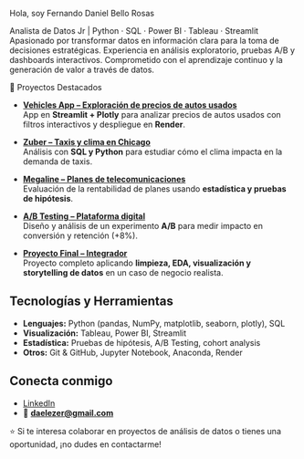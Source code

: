 Hola, soy Fernando Daniel Bello Rosas  

Analista de Datos Jr | Python · SQL · Power BI · Tableau · Streamlit
Apasionado por transformar datos en información clara para la toma de decisiones estratégicas. Experiencia en análisis exploratorio, pruebas A/B y dashboards interactivos. Comprometido con el aprendizaje continuo y la generación de valor a través de datos.  



🚀 Proyectos Destacados  

- [**Vehicles App – Exploración de precios de autos usados**](https://github.com/DannyRosinante/streamlit-vehicles-app)  
  App en **Streamlit + Plotly** para analizar precios de autos usados con filtros interactivos y despliegue en **Render**.  

- [**Zuber – Taxis y clima en Chicago**](https://github.com/DannyRosinante/Zuber_Taxi_Weather)  
  Análisis con **SQL y Python** para estudiar cómo el clima impacta en la demanda de taxis.  

- [**Megaline – Planes de telecomunicaciones**](https://github.com/DannyRosinante/Megaline_Plans)  
  Evaluación de la rentabilidad de planes usando **estadística y pruebas de hipótesis**.  

- [**A/B Testing – Plataforma digital**](https://github.com/DannyRosinante/AB_Testing)  
  Diseño y análisis de un experimento **A/B** para medir impacto en conversión y retención (+8%).  

- [**Proyecto Final – Integrador**](https://github.com/DannyRosinante/Proyecto-Final)  
  Proyecto completo aplicando **limpieza, EDA, visualización y storytelling de datos** en un caso de negocio realista.  


## Tecnologías y Herramientas

- **Lenguajes:** Python (pandas, NumPy, matplotlib, seaborn, plotly), SQL  
- **Visualización:** Tableau, Power BI, Streamlit  
- **Estadística:** Pruebas de hipótesis, A/B Testing, cohort analysis  
- **Otros:** Git & GitHub, Jupyter Notebook, Anaconda, Render  


## Conecta conmigo  

- [LinkedIn](https://www.linkedin.com/in/daniel-bello-rosas-868348350)  
- 📧 **daelezer@gmail.com**  


⭐ Si te interesa colaborar en proyectos de análisis de datos o tienes una oportunidad, ¡no dudes en contactarme!

